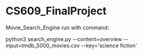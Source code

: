 # CS609_FinalProject
Movie_Search_Engine
run with command:

python3 search_engine.py --content=overview --input=tmdb_5000_movies.csv --key='science fiction'

